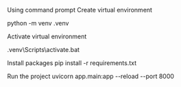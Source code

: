 Using command prompt
Create virtual environment

python -m venv .venv

Activate virtual environment

.venv\Scripts\activate.bat

Install packages 
pip install -r requirements.txt

Run the project
uvicorn app.main:app --reload --port 8000





